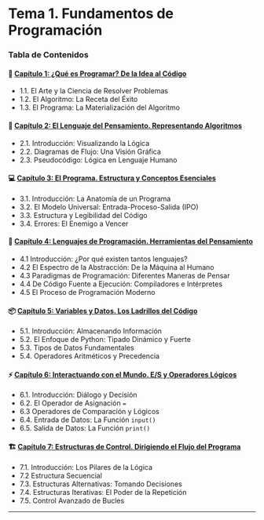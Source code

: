 # Tema 1. Fundamentos de Programación

### Tabla de Contenidos

#### 📖 [Capítulo 1: ¿Qué es Programar? De la Idea al Código](tema-1.-fundamentos-de-programacion/capitulo-1-que-es-programar-de-la-idea-al-codigo.md)

* 1.1. El Arte y la Ciencia de Resolver Problemas
* 1.2. El Algoritmo: La Receta del Éxito
* 1.3. El Programa: La Materialización del Algoritmo

#### 🧠 [Capítulo 2: El Lenguaje del Pensamiento. Representando Algoritmos](tema-1.-fundamentos-de-programacion/capitulo-2-el-lenguaje-del-pensamiento.-representando-algoritmos.md)

* 2.1. Introducción: Visualizando la Lógica
* 2.2. Diagramas de Flujo: Una Visión Gráfica
* 2.3. Pseudocódigo: Lógica en Lenguaje Humano

#### 💻 [Capítulo 3: El Programa. Estructura y Conceptos Esenciales](tema-1.-fundamentos-de-programacion/capitulo-3-el-programa.-estructura-y-conceptos-esenciales.md)

* 3.1. Introducción: La Anatomía de un Programa
* 3.2. El Modelo Universal: Entrada-Proceso-Salida (IPO)
* 3.3. Estructura y Legibilidad del Código
* 3.4. Errores: El Enemigo a Vencer

#### 🔧 [Capítulo 4: Lenguajes de Programación. Herramientas del Pensamiento](tema-1.-fundamentos-de-programacion/capitulo-4-lenguajes-de-programacion.-herramientas-del-pensamiento.md)

* 4.1 Introducción: ¿Por qué existen tantos lenguajes?
* 4.2 El Espectro de la Abstracción: De la Máquina al Humano
* 4.3 Paradigmas de Programación: Diferentes Maneras de Pensar
* 4.4 De Código Fuente a Ejecución: Compiladores e Intérpretes
* 4.5 El Proceso de Programación Moderno

#### 📦 [Capítulo 5: Variables y Datos. Los Ladrillos del Código](tema-1.-fundamentos-de-programacion/capitulo-5-variables-y-datos.-los-ladrillos-del-codigo.md)

* 5.1. Introducción: Almacenando Información
* 5.2. El Enfoque de Python: Tipado Dinámico y Fuerte
* 5.3. Tipos de Datos Fundamentales
* 5.4. Operadores Aritméticos y Precedencia

#### ⚡ [Capítulo 6: Interactuando con el Mundo. E/S y Operadores Lógicos](tema-1.-fundamentos-de-programacion/capitulo-6-interactuando-con-el-mundo.-e-s-y-operadores-logicos.md)

* 6.1. Introducción: Diálogo y Decisión
* 6.2. El Operador de Asignación `=`
* 6.3 Operadores de Comparación y Lógicos
* 6.4. Entrada de Datos: La Función `input()`
* 6.5. Salida de Datos: La Función `print()`

#### 🏗️ [Capítulo 7: Estructuras de Control. Dirigiendo el Flujo del Programa](tema-1.-fundamentos-de-programacion/capitulo-7-estructuras-de-control.-dirigiendo-el-flujo-del-programa.md)

* 7.1. Introducción: Los Pilares de la Lógica
* 7.2 Estructura Secuencial
* 7.3. Estructuras Alternativas: Tomando Decisiones
* 7.4. Estructuras Iterativas: El Poder de la Repetición
* 7.5. Control Avanzado de Bucles

***
